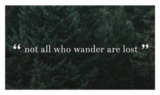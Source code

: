 ![alt text](https://github.com/RU09342/lab-2-blinking-leds-TruFord/blob/master/New%20folder/Squirtle/white%20rabbit/New%20folder/New%20folder/New%20folder/New%20folder/New%20folder/New%20folder/New%20folder/tumblr_static_tumblr_static__640.jpg)
